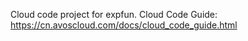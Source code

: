 Cloud code project for expfun. Cloud Code Guide: https://cn.avoscloud.com/docs/cloud_code_guide.html